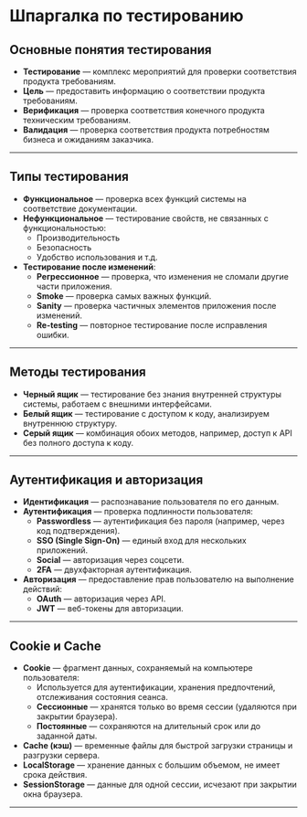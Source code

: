 # Шпаргалка по тестированию

## Основные понятия тестирования
- **Тестирование** — комплекс мероприятий для проверки соответствия продукта требованиям.
- **Цель** — предоставить информацию о соответствии продукта требованиям.
- **Верификация** — проверка соответствия конечного продукта техническим требованиям.
- **Валидация** — проверка соответствия продукта потребностям бизнеса и ожиданиям заказчика.

---

## Типы тестирования
- **Функциональное** — проверка всех функций системы на соответствие документации.
- **Нефункциональное** — тестирование свойств, не связанных с функциональностью:
  - Производительность
  - Безопасность
  - Удобство использования и т.д.
- **Тестирование после изменений**:
  - **Регрессионное** — проверка, что изменения не сломали другие части приложения.
  - **Smoke** — проверка самых важных функций.
  - **Sanity** — проверка частичных элементов приложения после изменений.
  - **Re-testing** — повторное тестирование после исправления ошибки.

---

## Методы тестирования
- **Черный ящик** — тестирование без знания внутренней структуры системы, работаем с внешними интерфейсами.
- **Белый ящик** — тестирование с доступом к коду, анализируем внутреннюю структуру.
- **Серый ящик** — комбинация обоих методов, например, доступ к API без полного доступа к коду.

---

## Аутентификация и авторизация
- **Идентификация** — распознавание пользователя по его данным.
- **Аутентификация** — проверка подлинности пользователя:
  - **Passwordless** — аутентификация без пароля (например, через код подтверждения).
  - **SSO (Single Sign-On)** — единый вход для нескольких приложений.
  - **Social** — авторизация через соцсети.
  - **2FA** — двухфакторная аутентификация.
- **Авторизация** — предоставление прав пользователю на выполнение действий:
  - **OAuth** — авторизация через API.
  - **JWT** — веб-токены для авторизации.

---

## Cookie и Cache
- **Cookie** — фрагмент данных, сохраняемый на компьютере пользователя:
  - Используется для аутентификации, хранения предпочтений, отслеживания состояния сеанса.
  - **Сессионные** — хранятся только во время сессии (удаляются при закрытии браузера).
  - **Постоянные** — сохраняются на длительный срок или до заданной даты.
- **Cache (кэш)** — временные файлы для быстрой загрузки страницы и разгрузки сервера.
- **LocalStorage** — хранение данных с большим объемом, не имеет срока действия.
- **SessionStorage** — данные для одной сессии, исчезают при закрытии окна браузера.

---